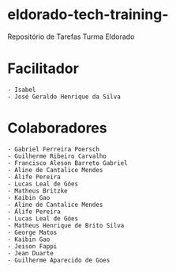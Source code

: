 # eldorado-tech-training-
Repositório de Tarefas Turma Eldorado
# Facilitador 
	- Isabel 
	- José Geraldo Henrique da Silva

# Colaboradores
	- Gabriel Ferreira Poersch
	- Guilherme Ribeiro Carvalho
	- Francisco Aleson Barreto Gabriel
	- Aline de Cantalice Mendes
	- Álife Pereira
	- Lucas Leal de Góes
	- Matheus Britzke
	- Kaibin Gao
	- Aline de Cantalice Mendes
	- Álife Pereira
	- Lucas Leal de Góes
	- Matheus Henrique de Brito Silva
	- George Matos
	- Kaibin Gao
	- Jeison Fappi
	- Jean Duarte
	- Guilherme Aparecido de Goes
